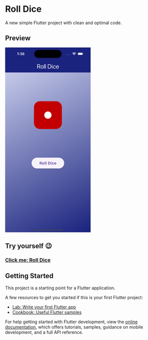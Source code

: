 # Roll Dice

A new simple Flutter project with clean and optimal code.

## Preview

<img src="assets/preview/home.png" height= 600>

## Try yourself 😉
### [Click me: Roll Dice](https://dice-roll-one-omega.vercel.app)


## Getting Started

This project is a starting point for a Flutter application.

A few resources to get you started if this is your first Flutter project:

- [Lab: Write your first Flutter app](https://docs.flutter.dev/get-started/codelab)
- [Cookbook: Useful Flutter samples](https://docs.flutter.dev/cookbook)

For help getting started with Flutter development, view the
[online documentation](https://docs.flutter.dev/), which offers tutorials,
samples, guidance on mobile development, and a full API reference.
